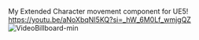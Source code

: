 My Extended Character movement component for UE5! https://youtu.be/aNoXbqNI5KQ?si=_hW_6M0Lf_wmjgQZ
![VideoBillboard-min](https://github.com/Zer0HeaD/Extended-character-Movement-component/assets/103613652/1211ecbc-4ff3-4f45-bd38-16b5f2f6fe7d)
